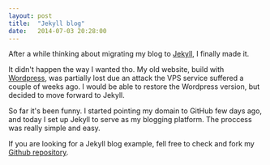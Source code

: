 ```yaml
---
layout: post
title:  "Jekyll blog"
date:   2014-07-03 20:28:00
---
```


After a while thinking about migrating my blog to [Jekyll](http://jekyllrb.com/), I finally made it.

It didn't happen the way I wanted tho. My old website, build with [Wordpress](http://wordpress.org), was partially lost due an attack the VPS service suffered a couple of weeks ago. I would be able to restore the Wordpress version, but decided to move forward to Jekyll.

So far it's been funny. I started pointing my domain to GitHub few days ago, and today I set up Jekyll to serve as my blogging platform. The proccess was really simple and easy.

If you are looking for a Jekyll blog example, fell free to check and fork my [Github repository](http://github.com/luizpedone/luizpedone.github.io).